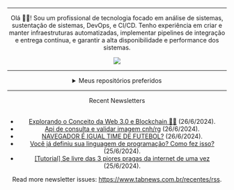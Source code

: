 <div align="center">
<hr>
<p>Olá 👋🏾! Sou um profissional de tecnologia focado em análise de sistemas, sustentação de sistemas, DevOps, e CI/CD. Tenho experiência em criar e manter infraestruturas automatizadas, implementar pipelines de integração e entrega contínua, e garantir a alta disponibilidade e performance dos sistemas.</p>
  <img src="https://media.giphy.com/media/yAGIvCiwPJn5C/giphy.gif">
<hr>
  <details>
  <summary>Meus repositórios preferidos</summary>
  <br />
  Alguns dos meus melhores repositórios:
  <br />
<br />
  <ul><li><a href=https://github.com/RxJSVini/aluratube target="_blank" rel="noopener noreferrer">RxJSVini/aluratube</a> (<b>0</b> ✨ and <b>0</b> 🍴): Aluratube - Desenvolvido durante a imersão React da Alura no final de 2022</li><li><a href=https://github.com/RxJSVini/nlw-ia target="_blank" rel="noopener noreferrer">RxJSVini/nlw-ia</a> (<b>0</b> ✨ and <b>0</b> 🍴): Projeto desenvolvido durante a NLW IA - Usando a API da OPENAI</li>
<li>More coming soon :).</li>
</ul>
  </details>
  <hr/>
    <summary>Recent Newsletters</summary>
  <br />
  <ul>
    <li><a href=https://www.tabnews.com.br/Axiomatic/explorando-o-conceito-da-web-3-0-e-blockchain target="_blank" rel="noopener noreferrer">Explorando o Conceito da Web 3.0 e Blockchain 🔗🌐</a> (26/6/2024).</li><li><a href=https://www.tabnews.com.br/marcosEdu/api-de-consulta-cpf-pra-validar-ou-validar-imagem-cnh-rg target="_blank" rel="noopener noreferrer">Api de consulta e validar imagem cnh/rg</a> (26/6/2024).</li><li><a href=https://www.tabnews.com.br/romalua/navegador-e-igual-time-de-futebol target="_blank" rel="noopener noreferrer">NAVEGADOR É IGUAL TIME DE FUTEBOL?</a> (26/6/2024).</li><li><a href=https://www.tabnews.com.br/omathiasschulz/voce-ja-definiu-sua-linguagem-de-programacao-como-fez-isso target="_blank" rel="noopener noreferrer">Você já definiu sua linguagem de programação? Como fez isso?</a> (25/6/2024).</li><li><a href=https://www.tabnews.com.br/user42/tutorial-se-livre-das-3-piores-pragas-da-internet-de-uma-vez target="_blank" rel="noopener noreferrer">[Tutorial] Se livre das 3 piores pragas da internet de uma vez</a> (25/6/2024).</li>
  </ul>
<p>Read more newsletter issues: <a href="https://www.tabnews.com.br/recentes/rss">https://www.tabnews.com.br/recentes/rss</a>.</p>
  </details>
